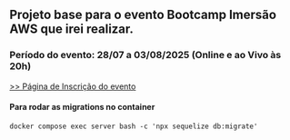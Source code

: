 ## Projeto base para o evento Bootcamp Imersão AWS que irei realizar.

### Período do evento: 28/07 a 03/08/2025 (Online e ao Vivo às 20h)

[>> Página de Inscrição do evento](https://org.imersaoaws.com.br/github/readme)

#### Para rodar as migrations no container ####
```
docker compose exec server bash -c 'npx sequelize db:migrate'
```
